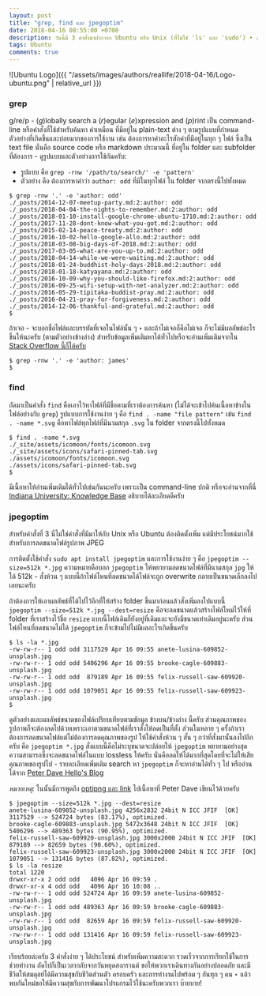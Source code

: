 ```yaml
---
layout: post
title: "grep, find และ jpegoptim"
date: 2018-04-16 08:55:00 +0700
description: วันนี้มี 3 คำสั่งมาฝากจาก Ubuntu หรือ Unix (ที่ไม่ใช่ 'ls' และ 'sudo') ‣ ลองมาดูกันว่า 3 คำสั่งนี้ คือ 'grep', 'find' และ 'jpegoptim' น่าจะช่วยให้ชีวิตพวกเราง่ายขึ้น เวลาที่เราต้องตามค้นหาและแก้ไขอะไรบางอย่าง
tags: Ubuntu
comments: true
---
```

![Ubuntu Logo]({{ "/assets/images/authors/reallife/2018-04-16/Logo-ubuntu.png" | relative_url }})

### grep
g/re/p - (*g*)lobally search a (*r*)egular (*e*)xpression and (*p*)rint เป็น command-line หรือคำสั่งที่ใช้สำหรับค้นหา คำเหมือน ที่มีอยู่ใน plain-text ต่าง ๆ ตามรูปแบบที่กำหนด ตัวอย่างที่เกิดขึ้นและบ่อยมากของการใช้งาน เช่น ต้องการหาคำอะไรสักคำที่มีอยู่ในทุก ๆ ไฟล์ ซึ่งเป็น text file นั่นคือ source code หรือ markdown ประมาณนี้ ที่อยู่ใน folder และ subfolder ที่ต้องการ - ดูรูปแบบและตัวอย่างการใช้กันครับ:

- รูปแบบ คือ `grep -rnw '/path/to/search/' -e 'pattern'`
- ตัวอย่าง คือ ต้องการหาคำว่า `author: odd` ที่มีในทุกไฟล์ ใน folder จากตรงนี้ไปทั้งหมด

```
$ grep -rnw '.' -e 'author: odd'
./_posts/2014-12-07-meetup-party.md:2:author: odd
./_posts/2018-04-04-the-nights-to-remember.md:2:author: odd
./_posts/2018-01-10-install-google-chrome-ubuntu-1710.md:2:author: odd
./_posts/2017-11-28-dont-know-what-you-got.md:2:author: odd
./_posts/2015-02-14-peace-treaty.md:2:author: odd
./_posts/2016-10-02-hello-google-allo.md:2:author: odd
./_posts/2018-03-08-big-days-of-2018.md:2:author: odd
./_posts/2017-03-05-what-are-you-up-to.md:2:author: odd
./_posts/2018-04-14-while-we-were-waiting.md:2:author: odd
./_posts/2018-01-24-buddhist-holy-days-2018.md:2:author: odd
./_posts/2018-01-18-katyayana.md:2:author: odd
./_posts/2016-10-09-why-you-should-like-firefox.md:2:author: odd
./_posts/2016-09-25-wifi-setup-with-net-analyzer.md:2:author: odd
./_posts/2016-05-29-tipitaka-buddist-pray.md:2:author: odd
./_posts/2016-04-21-pray-for-forgiveness.md:2:author: odd
./_posts/2014-12-06-thankful-and-grateful.md:2:author: odd
$
```
ถ้าเจอ - จะบอกชื่อไฟล์และบรรทัดที่เจอในไฟล์นั้น ๆ ‣ และถ้าไม่เจอก็คือไม่เจอ ก็จะไม่มีผลลัพธ์อะไรขึ้นให้นะครับ (ตามตัวอย่างข้างล่าง) สำหรับข้อมูลเพิ่มเติมหาได้ทั่วไปหรือจะอ่านเพิ่มเติมจากใน [Stack Overflow นี้ก็ได้ครับ](https://stackoverflow.com/questions/16956810/how-do-i-find-all-files-containing-specific-text-on-linux)
```
$ grep -rnw '.' -e 'author: james'
$
```
### find
ถัดมาเป็นคำสั่ง `find` คือเอาไว้หาไฟล์ที่มีชื่อตามที่เราต้องการค้นหา (ไม่ได้จะเข้าไปค้นเนื้อหาข้างในไฟล์อย่างกับ `grep`) รูปแบบการใช้งานง่าย ๆ คือ `find . -name "file pattern"` เช่น `find . -name *.svg` คือหาไฟล์ทุกไฟล์ที่มีนามสกุล `.svg` ใน folder จากตรงนี้ไปทั้งหมด
```
$ find . -name *.svg
./_site/assets/icomoon/fonts/icomoon.svg
./_site/assets/icons/safari-pinned-tab.svg
./assets/icomoon/fonts/icomoon.svg
./assets/icons/safari-pinned-tab.svg
$
```
มีเนื้อหาให้อ่านเพิ่มเติมได้ทั่วไปเช่นกันนะครับ เพราะเป็น command-line ปกติ หรือจะอ่านจากที่นี่ [Indiana University: Knowledge Base](https://kb.iu.edu/d/admm) อธิบายได้ละเอียดดีครับ
### jpegoptim
สำหรับคำสั่งที่ 3 นี่ไม่ใช่คำสั่งที่มีมาให้กับ Unix หรือ Ubuntu ต้องติดตั้งเพิ่ม แต่มีประโยชน์มากใช้สำหรับการลดขนาดไฟล์รูปภาพ JPEG

การติดตั้งใช้คำสั่ง `sudo apt install jpegoptim` และการใช้งานง่าย ๆ คือ `jpegoptim --size=512k *.jpg` ความหมายคือบอก `jpegoptim` ให้พยายามลดขนาดไฟล์ที่มีนามสกุล `jpg` ให้ได้ 512k - สั่งห้วน ๆ แบบนี้ถ้าไฟล์ไหนที่ลดขนาดได้ไฟล์จะถูก overwrite กลายเป็นขนาดเล็กลงไปเลยนะครับ

ถ้าต้องการให้เอาผลลัพธ์ที่ได้ไปไว้อีกที่ให้สร้าง folder ขึ้นมาก่อนแล้วสั่งเพิ่มลงไปแบบนี้ `jpegoptim --size=512k *.jpg --dest=resize` คือจะลดขนาดแล้วสร้างไฟล์ใหม่ไว้ให้ที่ folder ที่เราสร้างไว้ชื่อ `resize` แบบนี้ไฟล์เดิมก็ยังอยู่ที่เดิมและจะยังมีขนาดเท่าเดิมอยู่นะครับ ส่วนไฟล์ไหนที่ลดขนาดไม่ได้ `jpegoptim` ก็จะข้ามไปไม่มีผลอะไรเกิดขึ้นครับ
```
$ ls -la *.jpg
-rw-rw-r-- 1 odd odd 3117529 Apr 16 09:55 anete-lusina-609852-unsplash.jpg
-rw-rw-r-- 1 odd odd 5406296 Apr 16 09:55 brooke-cagle-609883-unsplash.jpg
-rw-rw-r-- 1 odd odd  879189 Apr 16 09:55 felix-russell-saw-609920-unsplash.jpg
-rw-rw-r-- 1 odd odd 1079051 Apr 16 09:55 felix-russell-saw-609923-unsplash.jpg
$
```
ดูตัวอย่างและผลลัพธ์ขนาดของไฟล์เปรียบเทียบตามขัอมูล ข้างบน/ข้างล่าง นี้ครับ ส่วนคุณภาพของรูปภาพก็จะต้องลดไปด้วยเพราะเอาตามขนาดไฟล์ที่เราสั่งให้ลดเป็นที่ตั้ง ส่วนในหลาย ๆ ครั้งถ้าเราต้องการลดขนาดไฟล์แต่ไม่ต้องการลดคุณภาพของรูป ให้ใช้คำสั่งห้วน ๆ สั้น ๆ กว่าที่สั่งมานั้นลงไปอีกครับ คือ `jpegoptim *.jpg` สั่งแบบนี้คือไม่ระบุขนาดจะปล่อยให้ `jpegoptim` พยายามอย่างสุดความสามารถซึ่งจะลดขนาดไฟล์ในแบบ lossless ให้ครับ นั่นคือลดให้ได้มากที่สุดโดยที่จะไม่ให้เสียคุณภาพของรูปไป - รายละเอียดเพิ่มเติม search หา `jpegoptim` ก็จะหาอ่านได้ทั่ว ๆ ไป หรืออ่านได้จาก [Peter Dave Hello's Blog](https://www.peterdavehello.org/2016/02/use-jpegoptim-to-optimizere-compress-your-jpg-images/)

*หมายเหตุ:* ในนั้นมีการพูดถึง [optipng และ link](https://www.peterdavehello.org/2015/05/use-optipng-to-optimize-re-compress-your-png-images-losslessly/) ไปเนื้อหาที่ Peter Dave เขียนไว้ด้วยครับ
```
$ jpegoptim --size=512k *.jpg --dest=resize
anete-lusina-609852-unsplash.jpg 4256x2832 24bit N ICC JFIF  [OK] 3117529 --> 524724 bytes (83.17%), optimized.
brooke-cagle-609883-unsplash.jpg 5472x3648 24bit N ICC JFIF  [OK] 5406296 --> 489363 bytes (90.95%), optimized.
felix-russell-saw-609920-unsplash.jpg 3000x2000 24bit N ICC JFIF  [OK] 879189 --> 82659 bytes (90.60%), optimized.
felix-russell-saw-609923-unsplash.jpg 3000x2000 24bit N ICC JFIF  [OK] 1079051 --> 131416 bytes (87.82%), optimized.
$ ls -la resize
total 1220
drwxr-xr-x 2 odd odd   4096 Apr 16 09:59 .
drwxr-xr-x 4 odd odd   4096 Apr 16 10:08 ..
-rw-rw-r-- 1 odd odd 524724 Apr 16 09:59 anete-lusina-609852-unsplash.jpg
-rw-rw-r-- 1 odd odd 489363 Apr 16 09:59 brooke-cagle-609883-unsplash.jpg
-rw-rw-r-- 1 odd odd  82659 Apr 16 09:59 felix-russell-saw-609920-unsplash.jpg
-rw-rw-r-- 1 odd odd 131416 Apr 16 09:59 felix-russell-saw-609923-unsplash.jpg
```
เรียบร้อยล่ะครับ 3 คำสั่งง่าย ๆ ได้ประโยชน์ สำหรับเพิ่มความสะดวก รวดเร็วจากการเรียกใช้ในการช่วยทำงาน ถัดไปก็เป็นเวลากลับจากวันหยุดสงกรานต์ ขอให้พวกเราเดินทางกันอย่างปลอดภัย และมีชีวิตให้สมดุลย์ได้มีความสุขกับชีวิตส่วนตัว ครอบครัว และการทำงานไปพร้อม ๆ กันทุก ๆ คน ‣ แล้วพบกันใหม่ขอให้มีความสุขกับการพัฒนาโปรแกรมไว้ใช้นะครับพวกเรา บ๊ายบาย!
